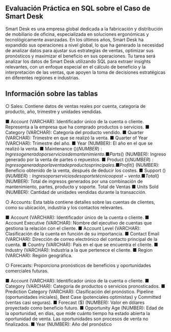 ## Evaluación Práctica en SQL sobre el Caso de Smart Desk

Smart Desk es una empresa global dedicada a la fabricación y distribución de mobiliario
de oficina, especializada en soluciones ergonómicas y tecnológicamente avanzadas. En
los últimos años, Smart Desk ha expandido sus operaciones a nivel global, lo que ha
generado la necesidad de analizar datos para ajustar sus estrategias de ventas,
optimizar sus pronósticos y maximizar el beneficio en sus operaciones.
Tu tarea será analizar los datos de Smart Desk utilizando SQL para extraer insights
relevantes, con un enfoque especial en el cálculo de beneficio y la interpretación de las
ventas, que apoyen la toma de decisiones estratégicas en diferentes regiones e
industrias.

## Información sobre las tablas

○ Sales: Contiene datos de ventas reales por cuenta, categoría de producto,
año, trimestre y unidades vendidas.

■ Account (VARCHAR): Identificador único de la cuenta o cliente.
Representa a la empresa que ha comprado productos o servicios.
■ Category (VARCHAR): Categoría del producto vendido.
■ Quarter (VARCHAR): Trimestre en que se realizó la venta.
■ Quarter of Year (VARCHAR): Trimestre del año.
■ Year (NUMBER): El año en el que se realizó la venta.
■ Maintenance ($) (NUMBER): Ingreso generado por servicios de
mantenimiento.
■ Parts ($) (NUMBER): Ingreso generado por la venta de partes o
repuestos.
■ Product ($) (NUMBER): Ingreso generado por la venta de
productos principales.
■ Profit ($) (NUMBER): Beneficio obtenido de la venta, después de
deducir los costes.
■ Support ($) (NUMBER): Ingreso por servicios de soporte técnico o
post-venta.
■ Total ($) (NUMBER): Total de ingresos generados por una
combinación de mantenimiento, partes, producto y soporte. Total de
Ventas
■ Units Sold (NUMBER): Cantidad de unidades vendidas durante la
transacción.

○ Accounts: Esta tabla contiene detalles sobre las cuentas de clientes,
como su ubicación, industria y los contactos relevantes.

■ Account (VARCHAR): Identificador único de la cuenta o cliente.
■ Account Executive (VARCHAR): Nombre del ejecutivo de cuentas
que gestiona la relación con el cliente.
■ Account Level (VARCHAR): Clasificación de la cuenta en función
de su importancia.
■ Contact Email (VARCHAR): Dirección de correo electrónico del
contacto principal de la cuenta.
■ Country (VARCHAR): País en el que se encuentra el cliente.
■ Industry (VARCHAR): Industria a la que pertenece el cliente.
■ Region (VARCHAR): Región geográfica.

○ Forecasts: Proporciona pronósticos de beneficios y oportunidades
comerciales futuras.

■ Account (VARCHAR): Identificador único de la cuenta o cliente.
■ Category (VARCHAR): Categoría de productos o servicios
pronosticados.
■ Prediction Category (VARCHAR): Clasificación del pronóstico.
Pipeline (oportunidades iniciales), Best Case (potenciales
optimistas) y Committed (ventas casi seguras).
■ Forecast ($) (NUMBER): Valor en dólares proyectado como
beneficio futuro.
■ Opportunity Age (NUMBER): Edad de la oportunidad, en días, que
mide cuánto tiempo ha estado abierta la oportunidad de venta. Las
oportunidades son procesos de venta no finalizados.
■ Year (NUMBER): Año del pronóstico
